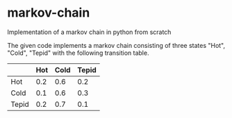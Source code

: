 # markov-chain
Implementation of a markov chain in python from scratch

The given code implements a markov chain consisting of three states "Hot", "Cold", "Tepid" with the following transition table.

|| Hot | Cold | Tepid |
| --- | --- | --- | --- |
| Hot | 0.2 | 0.6 | 0.2 |
| Cold | 0.1 | 0.6 | 0.3 |
| Tepid | 0.2 | 0.7 | 0.1 |
